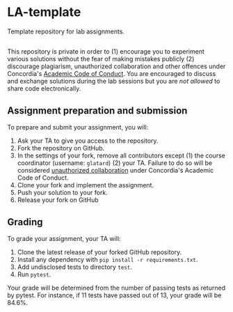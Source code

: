 # LA-template

Template repository for lab assignments.

##

This repository is private in order to (1) encourage you to experiment
various solutions without the fear of making mistakes publicly (2)
discourage plagiarism, unauthorized collaboration and other offences
under Concordia's [Academic Code of Conduct](http://www.concordia.ca/students/academic-integrity/offences.html). You are encouraged to
discuss and exchange solutions during the lab sessions but you are
*not allowed* to share code electronically.

## Assignment preparation and submission

To prepare and submit your assignment, you will:
1. Ask your TA to give you access to the repository.
2. Fork the repository on GitHub.
3. In the settings of your fork, remove all contributors except (1) the course coordinator (username: `glatard`) (2) your TA. Failure to do so will be considered [unauthorized collaboration](http://www.concordia.ca/students/academic-integrity/offences.html) under Concordia's Academic Code of Conduct.
4. Clone your fork and implement the assignment.
5. Push your solution to your fork.
6. Release your fork on GitHub

## Grading

To grade your assignment, your TA will:
1. Clone the latest release of your forked GitHub repository.
2. Install any dependency with `pip install -r requirements.txt`.
3. Add undisclosed tests to directory `test`.
4. Run `pytest`.

Your grade will be determined from the number of passing tests as
returned by pytest. For instance, if 11 tests have passed out of 13,
your grade will be 84.6%.
